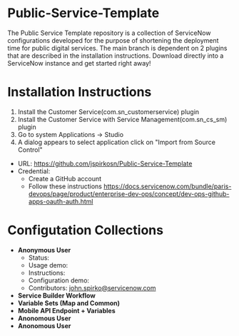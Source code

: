 # Public-Service-Template
The Public Service Template repository is a collection of ServiceNow configurations developed for the purpose of shortening the deployment time for public digital services. The main branch is dependent on 2 plugins that are described in the installation instructions.  Download directly into a ServiceNow instance and get started right away!
# Installation Instructions
1. Install the Customer Service(com.sn_customerservice) plugin
  2. Install the Customer Service with Service Management(com.sn_cs_sm) plugin
3. Go to system Applications -> Studio
4. A dialog appears to select application click on "Import from Source Control"
  - URL: https://github.com/jspirkosn/Public-Service-Template
  - Credential: 
      - Create a GitHub account 
      - Follow these instructions https://docs.servicenow.com/bundle/paris-devops/page/product/enterprise-dev-ops/concept/dev-ops-github-apps-oauth-auth.html  
# Configutation Collections
- **Anonymous User**
   - Status: 
   - Usage demo:
   - Instructions:
   - Configuration demo:
   - Contributors: john.spirko@servicenow.com 
- **Service Builder Workflow**
- **Variable Sets (Map and Common)**
- **Mobile API Endpoint + Variables**
- **Anonomous User**
- **Anonomous User**

